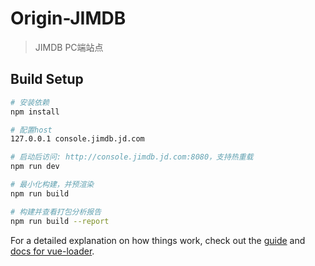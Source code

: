 # Origin-JIMDB

> JIMDB PC端站点

## Build Setup

``` bash
# 安装依赖
npm install

# 配置host
127.0.0.1 console.jimdb.jd.com

# 启动后访问: http://console.jimdb.jd.com:8080，支持热重载
npm run dev

# 最小化构建，并预渲染
npm run build

# 构建并查看打包分析报告
npm run build --report
```

For a detailed explanation on how things work, check out the [guide](http://vuejs-templates.github.io/webpack/) and [docs for vue-loader](http://vuejs.github.io/vue-loader).
